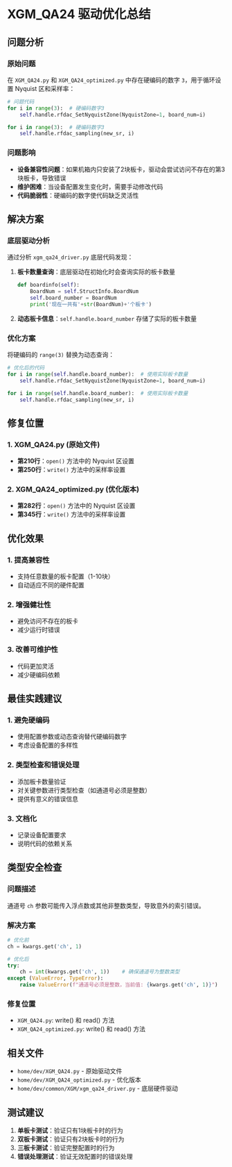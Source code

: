 # XGM_QA24 驱动优化总结

## 问题分析

### 原始问题
在 `XGM_QA24.py` 和 `XGM_QA24_optimized.py` 中存在硬编码的数字 `3`，用于循环设置 Nyquist 区和采样率：

```python
# 问题代码
for i in range(3):  # 硬编码数字3
    self.handle.rfdac_SetNyquistZone(NyquistZone=1, board_num=i)

for i in range(3):  # 硬编码数字3  
    self.handle.rfdac_sampling(new_sr, i)
```

### 问题影响
- **设备兼容性问题**：如果机箱内只安装了2块板卡，驱动会尝试访问不存在的第3块板卡，导致错误
- **维护困难**：当设备配置发生变化时，需要手动修改代码
- **代码脆弱性**：硬编码的数字使代码缺乏灵活性

## 解决方案

### 底层驱动分析
通过分析 `xgm_qa24_driver.py` 底层代码发现：

1. **板卡数量查询**：底层驱动在初始化时会查询实际的板卡数量
   ```python
   def boardinfo(self):
       BoardNum = self.StructInfo.BoardNum
       self.board_number = BoardNum
       print('现在一共有'+str(BoardNum)+'个板卡')
   ```

2. **动态板卡信息**：`self.handle.board_number` 存储了实际的板卡数量

### 优化方案
将硬编码的 `range(3)` 替换为动态查询：

```python
# 优化后的代码
for i in range(self.handle.board_number):  # 使用实际板卡数量
    self.handle.rfdac_SetNyquistZone(NyquistZone=1, board_num=i)

for i in range(self.handle.board_number):  # 使用实际板卡数量
    self.handle.rfdac_sampling(new_sr, i)
```

## 修复位置

### 1. XGM_QA24.py (原始文件)
- **第210行**：`open()` 方法中的 Nyquist 区设置
- **第250行**：`write()` 方法中的采样率设置

### 2. XGM_QA24_optimized.py (优化版本)
- **第282行**：`open()` 方法中的 Nyquist 区设置  
- **第345行**：`write()` 方法中的采样率设置

## 优化效果

### 1. 提高兼容性
- 支持任意数量的板卡配置（1-10块）
- 自动适应不同的硬件配置

### 2. 增强健壮性
- 避免访问不存在的板卡
- 减少运行时错误

### 3. 改善可维护性
- 代码更加灵活
- 减少硬编码依赖

## 最佳实践建议

### 1. 避免硬编码
- 使用配置参数或动态查询替代硬编码数字
- 考虑设备配置的多样性

### 2. 类型检查和错误处理
- 添加板卡数量验证
- 对关键参数进行类型检查（如通道号必须是整数）
- 提供有意义的错误信息

### 3. 文档化
- 记录设备配置要求
- 说明代码的依赖关系

## 类型安全检查

### 问题描述
通道号 `ch` 参数可能传入浮点数或其他非整数类型，导致意外的索引错误。

### 解决方案
```python
# 优化前
ch = kwargs.get('ch', 1)

# 优化后
try:
    ch = int(kwargs.get('ch', 1))    # 确保通道号为整数类型
except (ValueError, TypeError):
    raise ValueError(f"通道号必须是整数，当前值: {kwargs.get('ch', 1)}")
```

### 修复位置
- `XGM_QA24.py`: write() 和 read() 方法
- `XGM_QA24_optimized.py`: write() 和 read() 方法

## 相关文件

- `home/dev/XGM_QA24.py` - 原始驱动文件
- `home/dev/XGM_QA24_optimized.py` - 优化版本
- `home/dev/common/XGM/xgm_qa24_driver.py` - 底层硬件驱动

## 测试建议

1. **单板卡测试**：验证只有1块板卡时的行为
2. **双板卡测试**：验证只有2块板卡时的行为  
3. **三板卡测试**：验证完整配置时的行为
4. **错误处理测试**：验证无效配置时的错误处理 
